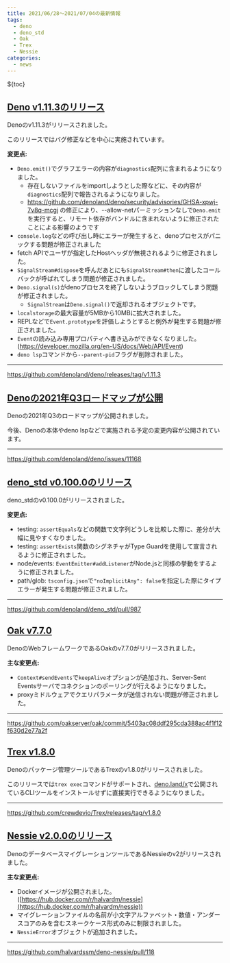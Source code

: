 ```yaml
---
title: 2021/06/28〜2021/07/04の最新情報
tags:
  - deno
  - deno_std
  - Oak
  - Trex
  - Nessie
categories:
  - news
---
```


${toc}

## [Deno v1.11.3のリリース](https://github.com/denoland/deno/releases/tag/v1.11.3)

Denoのv1.11.3がリリースされました。

このリリースではバグ修正などを中心に実施されています。

**変更点:**

- `Deno.emit()`でグラフエラーの内容が`diagnostics`配列に含まれるようになりました。
  - 存在しないファイルをimportしようとした際などに、その内容が`diagnostics`配列で報告されるようになりました。
  - https://github.com/denoland/deno/security/advisories/GHSA-xpwj-7v8q-mcgj の修正により、--allow-netパーミッションなしで`Deno.emit`を実行すると、リモート依存がバンドルに含まれないように修正されたことによる影響のようです
- `console.log`などの呼び出し時にエラーが発生すると、denoプロセスがパニックする問題が修正されました
- fetch APIでユーザが指定したHostヘッダが無視されるように修正されました。
- `SignalStream#dispose`を呼んだあとにも`SignalStream#then`に渡したコールバックが呼ばれてしまう問題が修正されました。
- `Deno.signal(s)`がdenoプロセスを終了しないようブロックしてしまう問題が修正されました。
  - `SignalStream`は`Deno.signal()`で返却されるオブジェクトです。
- `localstorage`の最大容量が5MBから10MBに拡大されました。
- REPLなどで`Event.prototype`を評価しようとすると例外が発生する問題が修正されました。
- `Event`の読み込み専用プロパティへ書き込みができなくなりました。(https://developer.mozilla.org/en-US/docs/Web/API/Event)
- `deno lsp`コマンドから`--parent-pid`フラグが削除されました。

---

https://github.com/denoland/deno/releases/tag/v1.11.3

## [Denoの2021年Q3ロードマップが公開](https://github.com/denoland/deno/issues/11168)

Denoの2021年Q3のロードマップが公開されました。

今後、Denoの本体やdeno lspなどで実施される予定の変更内容が公開されています。

---

https://github.com/denoland/deno/issues/11168

## [deno_std v0.100.0のリリース](https://github.com/denoland/deno_std/pull/987)

deno_stdのv0.100.0がリリースされました。

**変更点:**

- testing: `assertEquals`などの関数で文字列どうしを比較した際に、差分が大幅に見やすくなりました。
- testing: `assertExists`関数のシグネチャがType Guardを使用して宣言されるように修正されました。
- node/events: `EventEmitter#addListener`がNode.jsと同様の挙動をするように修正されました。
- path/glob: `tsconfig.json`で`"noImplicitAny": false`を指定した際にタイプエラーが発生する問題が修正されました。

---

https://github.com/denoland/deno_std/pull/987

## [Oak v7.7.0](https://github.com/oakserver/oak/commit/5403ac08ddf295cda388ac4f1f12f630d2e77a2f)

DenoのWebフレームワークであるOakのv7.7.0がリリースされました。

**主な変更点:**

- `Context#sendEvents`で`keepAlive`オプションが追加され、Server-Sent Eventsサーバでコネクションのポーリングが行えるようになりました。
- proxyミドルウェアでクエリパラメータが送信されない問題が修正されました。

---

https://github.com/oakserver/oak/commit/5403ac08ddf295cda388ac4f1f12f630d2e77a2f

## [Trex v1.8.0](https://github.com/crewdevio/Trex/releases/tag/v1.8.0)

Denoのパッケージ管理ツールであるTrexのv1.8.0がリリースされました。

このリリースでは`trex exec`コマンドがサポートされ、[deno.land/x](https://deno.land/x)で公開されているCLIツールをインストールせずに直接実行できるようになりました。

---

https://github.com/crewdevio/Trex/releases/tag/v1.8.0

## [Nessie v2.0.0のリリース](https://github.com/halvardssm/deno-nessie/releases/tag/2.0.0)

DenoのデータベースマイグレーションツールであるNessieのv2がリリースされました。

**主な変更点:**

- Dockerイメージが公開されました。 ([https://hub.docker.com/r/halvardm/nessie](https://hub.docker.com/r/halvardm/nessie))
- マイグレーションファイルの名前が小文字アルファベット・数値・アンダースコアのみを含むスネークケース形式のみに制限されました。
- `NessieError`オブジェクトが追加されました。

---

https://github.com/halvardssm/deno-nessie/pull/118
